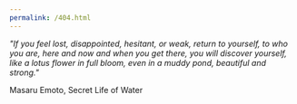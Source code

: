 ```yaml
---
permalink: /404.html
---
```


*"If you feel lost, disappointed, hesitant, or weak, return to yourself, to who you are, here and now and when you get there, you will discover yourself, like a lotus flower in full bloom, even in a muddy pond, beautiful and strong."*

Masaru Emoto, Secret Life of Water
